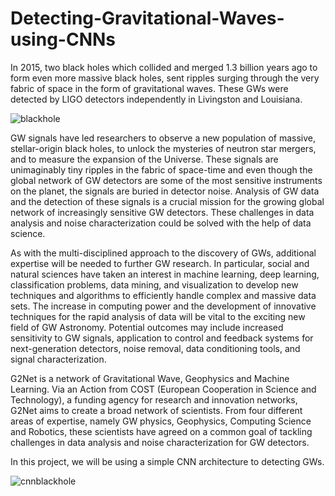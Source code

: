 # Detecting-Gravitational-Waves-using-CNNs

In 2015, two black holes which collided and merged 1.3 billion years ago to form even more massive black holes, sent ripples surging through the very fabric of space in the form of gravitational waves. These GWs were detected by LIGO detectors independently in Livingston and Louisiana.


![blackhole](https://github.com/madarshb19/Detecting-Gravitational-Waves-using-EfficientNet/assets/70708225/c1229eaf-2b5b-4802-b2d5-c090351c3b62)

GW signals have led researchers to observe a new population of massive, stellar-origin black holes, to unlock the mysteries of neutron star mergers, and to measure the expansion of the Universe. These signals are unimaginably tiny ripples in the fabric of space-time and even though the global network of GW detectors are some of the most sensitive instruments on the planet, the signals are buried in detector noise. Analysis of GW data and the detection of these signals is a crucial mission for the growing global network of increasingly sensitive GW detectors. These challenges in data analysis and noise characterization could be solved with the help of data science.

As with the multi-disciplined approach to the discovery of GWs, additional expertise will be needed to further GW research. In particular, social and natural sciences have taken an interest in machine learning, deep learning, classification problems, data mining, and visualization to develop new techniques and algorithms to efficiently handle complex and massive data sets. The increase in computing power and the development of innovative techniques for the rapid analysis of data will be vital to the exciting new field of GW Astronomy. Potential outcomes may include increased sensitivity to GW signals, application to control and feedback systems for next-generation detectors, noise removal, data conditioning tools, and signal characterization.

G2Net is a network of Gravitational Wave, Geophysics and Machine Learning. Via an Action from COST (European Cooperation in Science and Technology), a funding agency for research and innovation networks, G2Net aims to create a broad network of scientists. From four different areas of expertise, namely GW physics, Geophysics, Computing Science and Robotics, these scientists have agreed on a common goal of tackling challenges in data analysis and noise characterization for GW detectors.

In this project, we will be using a simple CNN architecture to detecting GWs.

![cnnblackhole](https://github.com/madarshb19/Detecting-Gravitational-Waves-using-EfficientNet/assets/70708225/3ec4c53a-c1e0-4607-acb7-cc1fa8bd2d2a)
